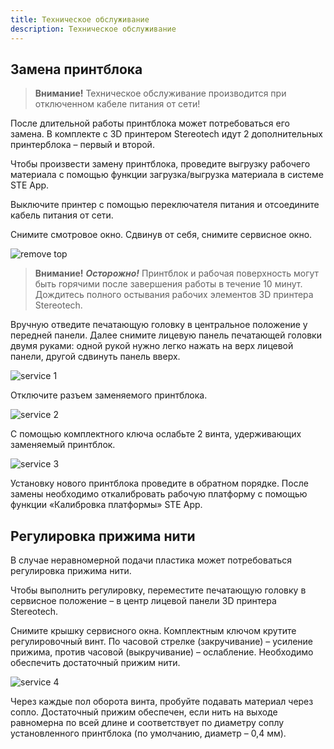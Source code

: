 ```yaml
---
title: Техническое обслуживание
description: Техническое обслуживание
---
```


## Замена принтблока

> **Внимание!**
Техническое обслуживание производится при отключенном кабеле питания от сети!

После длительной работы принтблока может потребоваться его замена. В комплекте с 3D принтером Stereotech идут 2 дополнительных принтерблока – первый и второй.

Чтобы произвести замену принтблока, проведите выгрузку рабочего материала с помощью функции загрузка/выгрузка материала в системе STE App.

Выключите принтер с помощью переключателя питания и отсоедините кабель питания от сети.

Снимите смотровое окно. Сдвинув от себя, снимите сервисное окно.

![remove top](/docs/ste320/service/remove_top.jpg)

> **Внимание!**
***Осторожно!*** Принтблок и рабочая поверхность могут быть горячими после завершения работы в течение 10 минут. Дождитесь полного остывания рабочих элементов 3D принтера Stereotech.

Вручную отведите печатающую головку в центральное положение у передней панели. Далее снимите лицевую панель печатающей головки двумя руками: одной рукой нужно легко нажать на верх лицевой панели, другой сдвинуть панель вверх.

![service 1](/docs/ste320/service/remove_cover.jpg)

Отключите разъем заменяемого принтблока.

![service 2](/docs/ste320/service/printhead_wiring.jpg)

С помощью комплектного ключа ослабьте 2 винта, удерживающих заменяемый принтблок.

![service 3](/docs/ste320/service/printblock_tighten.jpg)

Установку нового принтблока проведите в обратном порядке. После замены необходимо откалибровать рабочую платформу с помощью функции «Калибровка платформы» STE App.

## Регулировка прижима нити

В случае неравномерной подачи пластика может потребоваться регулировка прижима нити.

Чтобы выполнить регулировку, переместите печатающую головку в сервисное положение – в центр лицевой панели 3D принтера Stereotech.

Снимите крышку сервисного окна. Комплектным ключом крутите регулировочный винт. По часовой стрелке (закручивание) – усиление прижима, против часовой (выкручивание) – ослабление. Необходимо обеспечить достаточный прижим нити.

![service 4](/docs/ste320/service/extruder_tighten.jpg)

Через каждые пол оборота винта, пробуйте подавать материал через сопло. Достаточный прижим обеспечен, если нить на выходе равномерна по всей длине и соответствует по диаметру соплу установленного принтблока (по умолчанию, диаметр – 0,4 мм).



